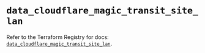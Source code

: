 # `data_cloudflare_magic_transit_site_lan`

Refer to the Terraform Registry for docs: [`data_cloudflare_magic_transit_site_lan`](https://registry.terraform.io/providers/cloudflare/cloudflare/5.10.1/docs/data-sources/magic_transit_site_lan).
